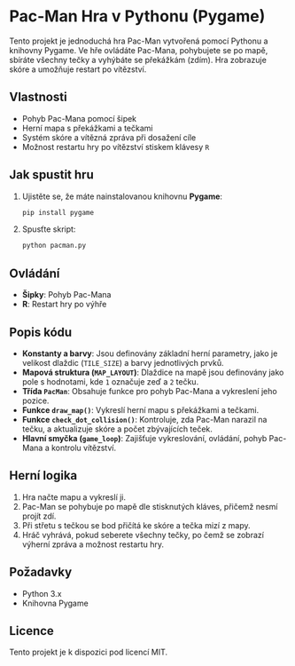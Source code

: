 # Pac-Man Hra v Pythonu (Pygame)

Tento projekt je jednoduchá hra Pac-Man vytvořená pomocí Pythonu a knihovny Pygame. Ve hře ovládáte Pac-Mana, pohybujete se po mapě, sbíráte všechny tečky a vyhýbáte se překážkám (zdím). Hra zobrazuje skóre a umožňuje restart po vítězství.

## Vlastnosti

- Pohyb Pac-Mana pomocí šipek
- Herní mapa s překážkami a tečkami
- Systém skóre a vítězná zpráva při dosažení cíle
- Možnost restartu hry po vítězství stiskem klávesy `R`

## Jak spustit hru

1. Ujistěte se, že máte nainstalovanou knihovnu **Pygame**:
   ```bash
   pip install pygame
    ```

2. Spusťte skript:
   ```bash
   python pacman.py
   ```

## Ovládání
- **Šipky**: Pohyb Pac-Mana
- **R**: Restart hry po výhře

## Popis kódu
- **Konstanty a barvy**: Jsou definovány základní herní parametry, jako je velikost dlaždic (`TILE_SIZE`) a barvy jednotlivých prvků.
- **Mapová struktura (`MAP_LAYOUT`)**: Dlaždice na mapě jsou definovány jako pole s hodnotami, kde `1` označuje zeď a `2` tečku.
- **Třída `PacMan`**: Obsahuje funkce pro pohyb Pac-Mana a vykreslení jeho pozice.
- **Funkce `draw_map()`**: Vykreslí herní mapu s překážkami a tečkami.
- **Funkce `check_dot_collision()`**: Kontroluje, zda Pac-Man narazil na tečku, a aktualizuje skóre a počet zbývajících teček.
- **Hlavní smyčka (`game_loop`)**: Zajišťuje vykreslování, ovládání, pohyb Pac-Mana a kontrolu vítězství.

## Herní logika
1. Hra načte mapu a vykreslí ji.
2. Pac-Man se pohybuje po mapě dle stisknutých kláves, přičemž nesmí projít zdí.
3. Při střetu s tečkou se bod přičítá ke skóre a tečka mizí z mapy.
4. Hráč vyhrává, pokud seberete všechny tečky, po čemž se zobrazí výherní zpráva a možnost restartu hry.

## Požadavky
- Python 3.x
- Knihovna Pygame

## Licence
Tento projekt je k dispozici pod licencí MIT.
